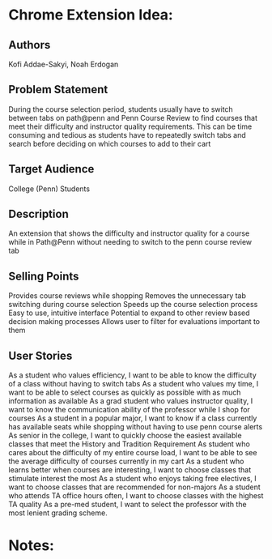 # Chrome Extension Idea:

## Authors

Kofi Addae-Sakyi, Noah Erdogan

## Problem Statement

During the course selection period, students usually have to switch between tabs on path@penn and Penn Course Review to find courses that meet their difficulty and instructor quality requirements. This can be time consuming and tedious as students have to repeatedly switch tabs and search before deciding on which courses to add to their cart

## Target Audience

College (Penn) Students

## Description

An extension that shows the difficulty and instructor quality for a course while in Path@Penn without needing to switch to the penn course review tab

## Selling Points

Provides course reviews while shopping
Removes the unnecessary tab switching during course selection
Speeds up the course selection process
Easy to use, intuitive interface
Potential to expand to other review based decision making processes
Allows user to filter for evaluations important to them

## User Stories

As a student who values efficiency, I want to be able to know the difficulty of a class without having to switch tabs
As a student who values my time, I want to be able to select courses as quickly as possible with as much information as available
As a grad student who values instructor quality, I want to know the communication ability of the professor while I shop for courses
As a student in a popular major, I want to know if a class currently has available seats while shopping without having to use penn course alerts
As senior in the college, I want to quickly choose the easiest available classes that meet the History and Tradition Requirement
As student who cares about the difficulty of my entire course load, I want to be able to see the average difficulty of courses currently in my cart
As a student who learns better when courses are interesting, I want to choose classes that stimulate interest the most
As a student who enjoys taking free electives, I want to choose classes that are recommended for non-majors
As a student who attends TA office hours often, I want to choose classes with the highest TA quality
As a pre-med student, I want to select the professor with the most lenient grading scheme.

# Notes:
